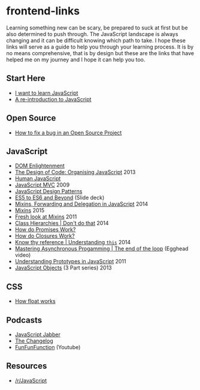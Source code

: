 # frontend-links
Learning something new can be scary, be prepared to suck at first but be also determined to push through. The JavaScript landscape is always changing and it can be difficult knowing which path to take. I hope these links will serve as a guide to help you through your learning process. It is by no means comprehensive, that is by design but these are the links that have helped me on my journey and I hope it can help you too.

## Start Here
* [I want to learn JavaScript](https://medium.com/@_cmdv_/i-want-to-learn-javascript-in-2015-e96cd85ad225#.2vrwxvu78)
* [A re-introduction to JavaScript](https://developer.mozilla.org/en-US/docs/Web/JavaScript/A_re-introduction_to_JavaScript?redirectlocale=en-US&redirectslug=JavaScript%2FA_re-introduction_to_JavaScript)

## Open Source
* [How to fix a bug in an Open Source Project](http://nolanlawson.com/2015/12/28/how-to-fix-a-bug-in-an-open-source-project/)

## JavaScript
* [DOM Enlightenment](http://domenlightenment.com/)
* [The Design of Code: Organising JavaScript](http://alistapart.com/article/the-design-of-code-organizing-javascript) 2013
* [Human JavaScript](http://read.humanjavascript.com/)
* [JavaScript MVC](http://alistapart.com/article/javascript-mvc) 2009
* [JavaScript Design Patterns](http://addyosmani.com/resources/essentialjsdesignpatterns/book/) 
* [ES5 to ES6 and Beyond](https://speakerdeck.com/rauschma/from-es5-to-es6-es2015-and-es2016) (Slide deck) 
* [Mixins, Forwarding and Delegation in JavaScript](http://raganwald.com/2014/04/10/mixins-forwarding-delegation.html) 2014
* [Mixins](http://raganwald.com/2015/06/10/mixins.html) 2015
* [Fresh look at Mixins](https://javascriptweblog.wordpress.com/2011/05/31/a-fresh-look-at-javascript-mixins/) 2011
* [Class Hierarchies | Don't do that](http://raganwald.com/2014/03/31/class-hierarchies-dont-do-that.html) 2014
* [How do Promises Work?](http://robotlolita.me/2015/11/15/how-do-promises-work.html)
* [How do Closures Work?](http://stackoverflow.com/questions/111102/how-do-javascript-closures-work)
* [Know thy reference | Understanding `this`](http://perfectionkills.com/know-thy-reference/) 2014
* [Mastering Asynchronous Progamming | The end of the loop](https://egghead.io/series/mastering-asynchronous-programming-the-end-of-the-loop) (Egghead video)
* [Understanding Prototypes in JavaScript](http://yehudakatz.com/2011/08/12/understanding-prototypes-in-javascript/) 2011
* [JavaScript Objects](https://davidwalsh.name/javascript-objects) (3 Part series) 2013 

## CSS
* [How float works](http://bitsofco.de/how-floating-works/)

## Podcasts
* [JavaScript Jabber](https://devchat.tv/js-jabber)
* [The Changelog](http://5by5.tv/changelog)
* [FunFunFunction](https://www.youtube.com/channel/UCO1cgjhGzsSYb1rsB4bFe4Q) (Youtube) 

## Resources
* [/r/JavaScript](https://www.reddit.com/r/javascript)

